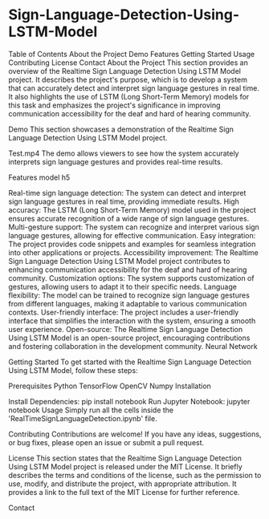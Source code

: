 # Sign-Language-Detection-Using-LSTM-Model
Table of Contents
About the Project
Demo
Features
Getting Started
Usage
Contributing
License
Contact
About the Project
This section provides an overview of the Realtime Sign Language Detection Using LSTM Model project. It describes the project's purpose, which is to develop a system that can accurately detect and interpret sign language gestures in real time. It also highlights the use of LSTM (Long Short-Term Memory) models for this task and emphasizes the project's significance in improving communication accessibility for the deaf and hard of hearing community.

Demo
This section showcases a demonstration of the Realtime Sign Language Detection Using LSTM Model project.

 Test.mp4 
The demo allows viewers to see how the system accurately interprets sign language gestures and provides real-time results.

Features
model h5

Real-time sign language detection: The system can detect and interpret sign language gestures in real time, providing immediate results.
High accuracy: The LSTM (Long Short-Term Memory) model used in the project ensures accurate recognition of a wide range of sign language gestures.
Multi-gesture support: The system can recognize and interpret various sign language gestures, allowing for effective communication.
Easy integration: The project provides code snippets and examples for seamless integration into other applications or projects.
Accessibility improvement: The Realtime Sign Language Detection Using LSTM Model project contributes to enhancing communication accessibility for the deaf and hard of hearing community.
Customization options: The system supports customization of gestures, allowing users to adapt it to their specific needs.
Language flexibility: The model can be trained to recognize sign language gestures from different languages, making it adaptable to various communication contexts.
User-friendly interface: The project includes a user-friendly interface that simplifies the interaction with the system, ensuring a smooth user experience.
Open-source: The Realtime Sign Language Detection Using LSTM Model is an open-source project, encouraging contributions and fostering collaboration in the development community.
Neural Network

Getting Started
To get started with the Realtime Sign Language Detection Using LSTM Model, follow these steps:

Prerequisites
Python
TensorFlow
OpenCV
Numpy
Installation

Install Dependencies:
pip install notebook
Run Jupyter Notebook:
jupyter notebook
Usage
Simply run all the cells inside the 'RealTimeSignLanguageDetection.ipynb' file.

Contributing
Contributions are welcome! If you have any ideas, suggestions, or bug fixes, please open an issue or submit a pull request.

License
This section states that the Realtime Sign Language Detection Using LSTM Model project is released under the MIT License. It briefly describes the terms and conditions of the license, such as the permission to use, modify, and distribute the project, with appropriate attribution. It provides a link to the full text of the MIT License for further reference.

Contact
